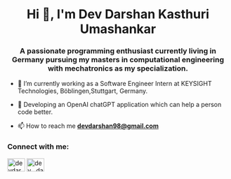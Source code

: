 <h1 align="center">Hi 👋, I'm Dev Darshan Kasthuri Umashankar</h1>
<h3 align="center">A passionate programming enthusiast currently living in Germany pursuing my masters in computational engineering with mechatronics as my specialization.</h3>

- 🔭 I’m currently working as a Software Engineer Intern at KEYSIGHT Technologies, Böblingen,Stuttgart, Germany.
- 🔭 Developing an OpenAI chatGPT application which can help a person code better.

- 📫 How to reach me **devdarshan98@gmail.com**

<h3 align="left">Connect with me:</h3>
<p align="left">
<a href="https://linkedin.com/in/devdarshan98/" target="blank"><img align="center" src="https://raw.githubusercontent.com/rahuldkjain/github-profile-readme-generator/master/src/images/icons/Social/linked-in-alt.svg" alt="devdarshan98" height="30" width="40" /></a>
<a href="https://instagram.com/dev__darshan" target="blank"><img align="center" src="https://raw.githubusercontent.com/rahuldkjain/github-profile-readme-generator/master/src/images/icons/Social/instagram.svg" alt="dev__darshan" height="30" width="40" /></a>
</p>
